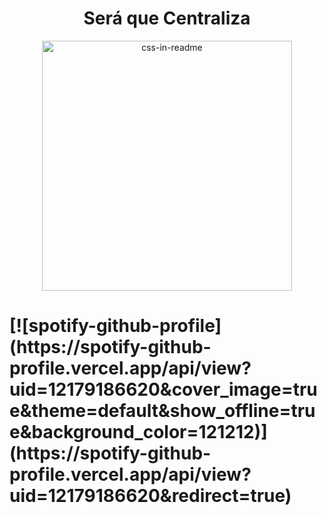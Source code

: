 <h1 align="center" style="font-weight:700;">
  Será que Centraliza
</h1>

<div align="center">
    <img src="example.svg" width="400" height="400" alt="css-in-readme">
</div>

<!--![Minhas últimas palavras serão, filé miau](https://myoctocat.com/assets/images/base-octocat.svg)-->
<h1>[![spotify-github-profile](https://spotify-github-profile.vercel.app/api/view?uid=12179186620&cover_image=true&theme=default&show_offline=true&background_color=121212)](https://spotify-github-profile.vercel.app/api/view?uid=12179186620&redirect=true)</h1>
<!--![Minhas últimas palavras serão, filé miau](https://myoctocat.com/assets/images/base-octocat.svg)-->
